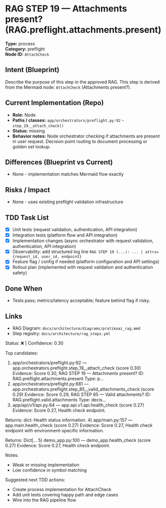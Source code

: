 # RAG STEP 19 — Attachments present? (RAG.preflight.attachments.present)

**Type:** process  
**Category:** preflight  
**Node ID:** `AttachCheck`

## Intent (Blueprint)
Describe the purpose of this step in the approved RAG. This step is derived from the Mermaid node: `AttachCheck` (Attachments present?).

## Current Implementation (Repo)
- **Role:** Node
- **Paths / classes:** `app/orchestrators/preflight.py:92` - `step_19__attach_check()`
- **Status:** missing
- **Behavior notes:** Node orchestrator checking if attachments are present in user request. Decision point routing to document processing or golden set lookup.

## Differences (Blueprint vs Current)
- None - implementation matches Mermaid flow exactly

## Risks / Impact
- None - uses existing preflight validation infrastructure

## TDD Task List
- [x] Unit tests (request validation, authentication, API integration)
- [x] Integration tests (platform flow and API integration)
- [x] Implementation changes (async orchestrator with request validation, authentication, API integration)
- [x] Observability: add structured log line
  `RAG STEP 19 (...): ... | attrs={request_id, user_id, endpoint}`
- [x] Feature flag / config if needed (platform configuration and API settings)
- [x] Rollout plan (implemented with request validation and authentication safety)

## Done When
- Tests pass; metrics/latency acceptable; feature behind flag if risky.

## Links
- RAG Diagram: `docs/architecture/diagrams/pratikoai_rag.mmd`
- Step registry: `docs/architecture/rag_steps.yml`


<!-- AUTO-AUDIT:BEGIN -->
Status: ❌  |  Confidence: 0.30

Top candidates:
1) app/orchestrators/preflight.py:92 — app.orchestrators.preflight.step_19__attach_check (score 0.30)
   Evidence: Score 0.30, RAG STEP 19 — Attachments present?
ID: RAG.preflight.attachments.present
Type: p...
2) app/orchestrators/preflight.py:681 — app.orchestrators.preflight.step_85__valid_attachments_check (score 0.29)
   Evidence: Score 0.29, RAG STEP 85 — Valid attachments?
ID: RAG.preflight.valid.attachments
Type: decis...
3) app/api/v1/api.py:64 — app.api.v1.api.health_check (score 0.27)
   Evidence: Score 0.27, Health check endpoint.

Returns:
    dict: Health status information.
4) app/main.py:157 — app.main.health_check (score 0.27)
   Evidence: Score 0.27, Health check endpoint with environment-specific information.

Returns:
    Dict[...
5) demo_app.py:100 — demo_app.health_check (score 0.27)
   Evidence: Score 0.27, Health check endpoint.

Notes:
- Weak or missing implementation
- Low confidence in symbol matching

Suggested next TDD actions:
- Create process implementation for AttachCheck
- Add unit tests covering happy path and edge cases
- Wire into the RAG pipeline flow
<!-- AUTO-AUDIT:END -->
